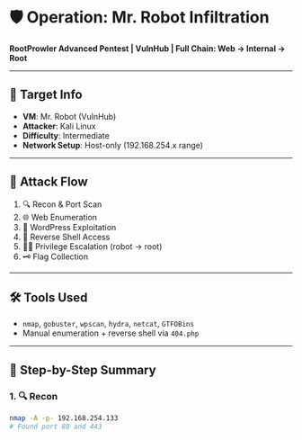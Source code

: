 # 🛡️ Operation: Mr. Robot Infiltration

**RootProwler Advanced Pentest | VulnHub | Full Chain: Web → Internal → Root**

---

## 📍 Target Info

- **VM**: Mr. Robot (VulnHub)
- **Attacker**: Kali Linux
- **Difficulty**: Intermediate
- **Network Setup**: Host-only (192.168.254.x range)

---

## 🧭 Attack Flow

1. 🔍 Recon & Port Scan
2. 🌐 Web Enumeration
3. 💉 WordPress Exploitation
4. 🐚 Reverse Shell Access
5. 🧑‍💻 Privilege Escalation (robot → root)
6. 🗝️ Flag Collection

---

## 🛠️ Tools Used

- `nmap`, `gobuster`, `wpscan`, `hydra`, `netcat`, `GTFOBins`
- Manual enumeration + reverse shell via `404.php`

---

## 🧵 Step-by-Step Summary

### 1. 🔍 Recon
```bash
nmap -A -p- 192.168.254.133
# Found port 80 and 443

